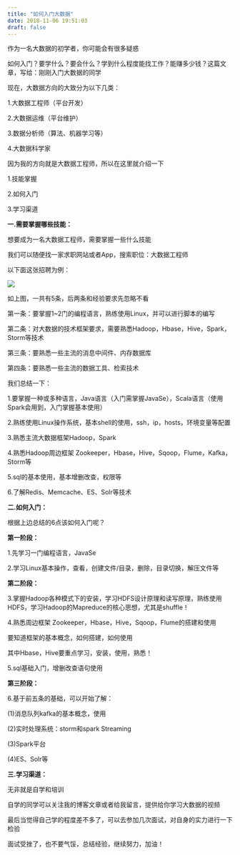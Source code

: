 ```yaml
---
title: "如何入门大数据"
date: 2018-11-06 19:51:03
draft: false
---
```

作为一名大数据的初学者，你可能会有很多疑惑

如何入门？要学什么？要会什么？学到什么程度能找工作？能赚多少钱？这篇文章，写给：刚刚入门大数据的同学

现在，大数据方向的大致分为以下几类：

1.大数据工程师（平台开发）

2.大数据运维（平台维护）

3.数据分析师（算法、机器学习等）

4.大数据科学家

因为我的方向就是大数据工程师，所以在这里就介绍一下

1.技能掌握

2.如何入门

3.学习渠道

**一.需要掌握哪些技能：**

想要成为一名大数据工程师，需要掌握一些什么技能

我们可以随便找一家求职网站或者App，搜索职位：大数据工程师

以下面这张招聘为例：

![](http://www.louisvv.com/wp-content/uploads/2017/11/20171117161419_55390.jpg)

如上图，一共有5条，后两条和经验要求先忽略不看

第一条：要掌握1~2门的编程语言，熟练使用Linux，并可以进行脚本的编写

第二条：对大数据的技术框架要求，需要熟悉Hadoop，Hbase，Hive，Spark，Storm等技术

第三条：要熟悉一些主流的消息中间件、内存数据库

第四条：要熟悉一些主流的数据工具、检索技术

我们总结一下：

1.要掌握一种或多种语言，Java语言（入门需掌握JavaSe），Scala语言（使用Spark会用到，入门掌握基本使用）

2.熟练使用Linux操作系统，基本shell的使用，ssh，ip，hosts，环境变量等配置

3.熟悉主流大数据框架Hadoop，Spark

4.熟悉Hadoop周边框架 Zookeeper，Hbase，Hive，Sqoop，Flume，Kafka，Storm等

5.sql的基本使用，基本增删改查，权限等

6.了解Redis、Memcache、ES、Solr等技术

**二.如何入门：**

根据上边总结的6点该如何入门呢？

**第一阶段：**

1.先学习一门编程语言，JavaSe

2.学习Linux基本操作，查看，创建文件/目录，删除，目录切换，解压文件等

**第二阶段：**

3.掌握Hadoop各种模式下的安装，学习HDFS设计原理和读写原理，熟练使用HDFS，学习Hadoop的Mapreduce的核心思想，尤其是shuffle！

4.熟悉周边框架 Zookeeper，Hbase，Hive，Sqoop，Flume的搭建和使用

要知道框架的基本概念，如何搭建，如何使用

其中Hbase，Hive要重点学习，安装，使用，熟悉！

5.sql基础入门，增删改查语句使用

**第三阶段：**

6.基于前五条的基础，可以开始了解：

(1)消息队列kafka的基本概念，使用

(2)实时处理系统：storm和spark Streaming

(3)Spark平台

(4)ES、Solr等

**三.学习渠道：**

无非就是自学和培训

自学的同学可以关注我的博客文章或者给我留言，提供给你学习大数据的视频

最后当觉得自己学的程度差不多了，可以去参加几次面试，对自身的实力进行一下检验

面试受挫了，也不要气馁，总结经验，继续努力，加油！